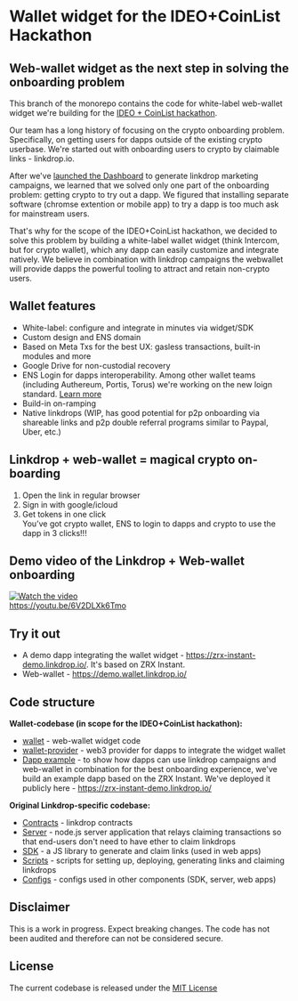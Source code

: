 # Wallet widget for the IDEO+CoinList Hackathon  
## Web-wallet widget as the next step in solving the onboarding problem
This branch of the monorepo contains the code for white-label web-wallet widget we're building for the [IDEO + CoinList hackathon](https://coinlist.co/build/ideo).  
 
Our team has a long history of focusing on the crypto onboarding problem. Specifically, on getting users for dapps outside of the existing crypto userbase. We're started out with onboarding users to crypto by claimable links - linkdrop.io.  

After we've [launched the Dashboard](https://medium.com/linkdrophq/https-medium-com-linkdrophq-dashboard-launch-d8b3a2c8eec9) to generate linkdrop marketing campaigns, we learned that we solved only one part of the onboarding problem: getting crypto to try out a dapp. We figured that installing separate software (chromse extention or mobile app) to try a dapp is too much ask for mainstream users.    
  
That's why for the scope of the IDEO+CoinList hackathon, we decided to solve this problem by building a white-label wallet widget (think Intercom, but for crypto wallet), which any dapp can easily customize and integrate natively. We believe in combination with linkdrop campaigns the webwallet will provide dapps the powerful tooling to attract and retain non-crypto users.  

## Wallet features
- White-label: configure and integrate in minutes via widget/SDK  
- Custom design and ENS domain   
- Based on Meta Txs for the best UX: gasless transactions, built-in modules and more  
- Google Drive for non-custodial recovery  
- ENS Login for dapps interoperability. Among other wallet teams (including Authereum, Portis, Torus) we're working on the new loign standard. [Learn more](https://ethereum-magicians.org/t/discussion-ens-login/3569)  
- Build-in on-ramping
- Native linkdrops (WIP, has good potential for p2p onboarding via shareable links and p2p double referral programs similar to Paypal, Uber, etc.)   

## Linkdrop + web-wallet = magical crypto on-boarding    
1. Open the link in regular browser   
2. Sign in with google/icloud  
3. Get tokens in one click  
You’ve got crypto wallet, ENS to login to dapps and crypto to use the dapp in 3 clicks!!!

## Demo video of the Linkdrop + Web-wallet onboarding
[![Watch the video](https://img.youtube.com/vi/6V2DLXk6Tmo/maxresdefault.jpg)](https://youtu.be/6V2DLXk6Tmo)  
https://youtu.be/6V2DLXk6Tmo


## Try it out
- A demo dapp integrating the wallet widget - https://zrx-instant-demo.linkdrop.io/. It's based on ZRX Instant. 
- Web-wallet - https://demo.wallet.linkdrop.io/

## Code structure

**Wallet-codebase (in scope for the IDEO+CoinList hackathon):**
- [wallet](https://github.com/LinkdropHQ/linkdrop-monorepo/tree/master/packages/apps/app-claim) - web-wallet widget code
- [wallet-provider](https://github.com/LinkdropHQ/linkdrop-monorepo/tree/master/packages/apps/app-claim) - web3 provider for dapps to integrate the widget wallet
- [Dapp example](https://github.com/LinkdropHQ/linkdrop-monorepo/tree/master/packages/apps/app-claim) - to show how dapps can use linkdrop campaigns and web-wallet in combination for the best onboarding experience, we've build an example dapp based on the ZRX Instant. We've deployed it publicly here - https://zrx-instant-demo.linkdrop.io/

**Original Linkdrop-specific codebase:**
- [Contracts](https://github.com/LinkdropHQ/linkdrop-monorepo/tree/master/packages/contracts) - linkdrop contracts
- [Server](https://github.com/LinkdropHQ/linkdrop-monorepo/tree/master/packages/server) - node.js server application that relays claiming transactions so that end-users don't need to have ether to claim linkdrops
- [SDK](https://github.com/LinkdropHQ/linkdrop-monorepo/tree/master/packages/sdk) - a JS library to generate and claim links (used in web apps)
- [Scripts](https://github.com/LinkdropHQ/linkdrop-monorepo/tree/master/packages/scripts)  - scripts for setting up, deploying, generating links and claiming linkdrops
- [Configs](https://github.com/LinkdropHQ/linkdrop-monorepo/tree/master/configs) - configs used in other components (SDK, server, web apps)

## Disclaimer
This is a work in progress. Expect breaking changes. The code has not been audited and therefore can not be considered secure.

## License
The current codebase is released under the [MIT License](https://opensource.org/licenses/MIT)
